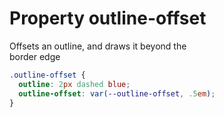 # Property outline-offset

Offsets an outline, and draws it beyond the  
border edge  

```css
.outline-offset {
  outline: 2px dashed blue;
  outline-offset: var(--outline-offset, .5em);
}
```
